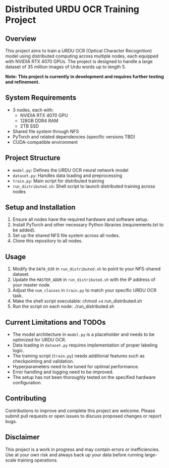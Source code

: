 # Distributed URDU OCR Training Project

## Overview
This project aims to train a URDU OCR (Optical Character Recognition) model using distributed computing across multiple nodes, each equipped with NVIDIA RTX 4070 GPUs. The project is designed to handle a large dataset of 35 million images of Urdu words up to length 5.

**Note: This project is currently in development and requires further testing and refinement.**

## System Requirements
- 3 nodes, each with:
  - NVIDIA RTX 4070 GPU
  - 128GB DDR4 RAM
  - 2TB SSD
- Shared file system through NFS
- PyTorch and related dependencies (specific versions TBD)
- CUDA-compatible environment

## Project Structure
- `model.py`: Defines the URDU OCR neural network model
- `dataset.py`: Handles data loading and preprocessing
- `train.py`: Main script for distributed training
- `run_distributed.sh`: Shell script to launch distributed training across nodes

## Setup and Installation
1. Ensure all nodes have the required hardware and software setup.
2. Install PyTorch and other necessary Python libraries (requirements.txt to be added).
3. Set up the shared NFS file system across all nodes.
4. Clone this repository to all nodes.

## Usage
1. Modify the `DATA_DIR` in `run_distributed.sh` to point to your NFS-shared dataset.
2. Update the `MASTER_ADDR` in `run_distributed.sh` with the IP address of your master node.
3. Adjust the `num_classes` in `train.py` to match your specific URDU OCR task.
4. Make the shell script executable:
	chmod +x run_distributed.sh
5. Run the script on each node:
	./run_distributed.sh
## Current Limitations and TODOs
- The model architecture in `model.py` is a placeholder and needs to be optimized for URDU OCR.
- Data loading in `dataset.py` requires implementation of proper labeling logic.
- The training script (`train.py`) needs additional features such as checkpointing and validation.
- Hyperparameters need to be tuned for optimal performance.
- Error handling and logging need to be improved.
- The setup has not been thoroughly tested on the specified hardware configuration.

## Contributing
Contributions to improve and complete this project are welcome. Please submit pull requests or open issues to discuss proposed changes or report bugs.

## Disclaimer
This project is a work in progress and may contain errors or inefficiencies. Use at your own risk and always back up your data before running large-scale training operations.
